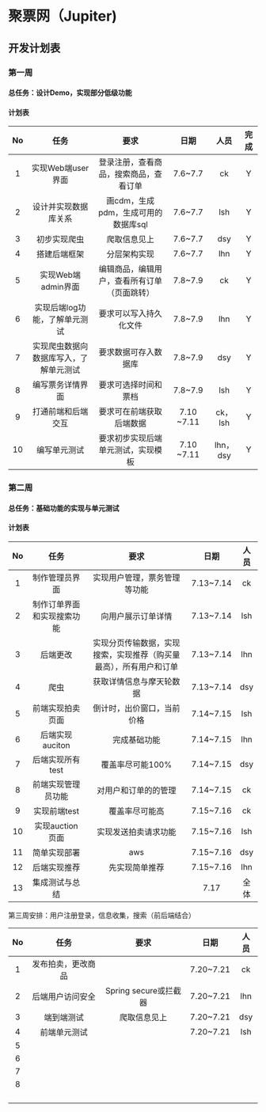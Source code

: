 # 聚票网（Jupiter)

## 开发计划表

### 第一周

#### 总任务：设计Demo，实现部分低级功能

#### 计划表

|  No  |                  任务                  |                     要求                     |    日期    |   人员   | 完成 |
| :--: | :------------------------------------: | :------------------------------------------: | :--------: | :------: | :--: |
|  1   |           实现Web端user界面            |    登录注册，查看商品，搜索商品，查看订单    |  7.6~7.7   |    ck    |  Y   |
|  2   |          设计并实现数据库关系          |     画cdm，生成pdm，生成可用的数据库sql      |  7.6~7.7   |   lsh    |  Y   |
|  3   |              初步实现爬虫              |                 爬取信息见上                 |  7.6~7.7   |   dsy    |  Y   |
|  4   |              搭建后端框架              |                 分层架构实现                 |  7.6~7.7   |   lhn    |  Y   |
|  5   |           实现Web端admin界面           | 编辑商品，编辑用户，查看所有订单（页面跳转） |  7.8~7.9   |    ck    |  Y   |
|  6   |     实现后端log功能，了解单元测试      |            要求可以写入持久化文件            |  7.8~7.9   |   lhn    |  Y   |
|  7   | 实现爬虫数据向数据库写入，了解单元测试 |             要求数据可存入数据库             |  7.8~7.9   |   dsy    |  Y   |
|  8   |            编写票务详情界面            |             要求可选择时间和票档             |  7.8~7.9   |   lsh    |  Y   |
|  9   |           打通前端和后端交互           |           要求可在前端获取后端数据           | 7.10 ~7.11 | ck，lsh  |  Y   |
|  10  |              编写单元测试              |      要求初步实现后端单元测试，实现模板      | 7.10 ~7.11 | lhn，dsy |  Y   |

### 第二周

#### 总任务：基础功能的实现与单元测试

#### 计划表

|  No  |            任务            |                             要求                             |   日期    | 人员 |
| :--: | :------------------------: | :----------------------------------------------------------: | :-------: | :--: |
|  1   |       制作管理员界面       |                 实现用户管理，票务管理等功能                 | 7.13~7.14 |  ck  |
|  2   | 制作订单界面和实现搜索功能 |                      向用户展示订单详情                      | 7.13~7.14 | lsh  |
|  3   |          后端更改          | 实现分页传输数据，实现搜索，实现推荐（购买量最高），所有用户和订单 | 7.13~7.14 | lhn  |
|  4   |            爬虫            |                   获取详情信息与摩天轮数据                   | 7.13~7.14 | dsy  |
|  5   |      前端实现拍卖页面      |                  倒计时，出价窗口，当前价格                  | 7.14~7.15 | lsh  |
|  6   |      后端实现auciton       |                         完成基础功能                         | 7.14~7.15 | lhn  |
|  7   |      后端实现所有test      |                       覆盖率尽可能100%                       | 7.14~7.15 | dsy  |
|  8   |     前端实现管理员功能     |                     对用户和订单的的管理                     | 7.14~7.15 |  ck  |
|  9   |        实现前端test        |                        覆盖率尽可能高                        | 7.15~7.16 |  ck  |
|  10  |      实现auction页面       |                     实现发送拍卖请求功能                     | 7.15~7.16 | lsh  |
|  11  |        简单实现部署        |                             aws                              | 7.15~7.16 | dsy  |
|  12  |        后端实现推荐        |                        先实现简单推荐                        | 7.15~7.16 | lhn  |
|  13  |       集成测试与总结       |                                                              |   7.17    | 全体 |

第三周安排：用户注册登录，信息收集，搜索（前后端结合）

|  No  |        任务        |         要求          |   日期    | 人员 |
| :--: | :----------------: | :-------------------: | :-------: | :--: |
|  1   | 发布拍卖，更改商品 |                       | 7.20~7.21 |  ck  |
|  2   |  后端用户访问安全  | Spring secure或拦截器 | 7.20~7.21 | lhn  |
|  3   |     端到端测试     |     爬取信息见上      | 7.20~7.21 | dsy  |
|  4   |    前端单元测试    |                       | 7.20~7.21 | lsh  |
|  5   |                    |                       |           |      |
|  6   |                    |                       |           |      |
|  7   |                    |                       |           |      |
|  8   |                    |                       |           |      |
|      |                    |                       |           |      |
|      |                    |                       |           |      |
|      |                    |                       |           |      |
|      |                    |                       |           |      |